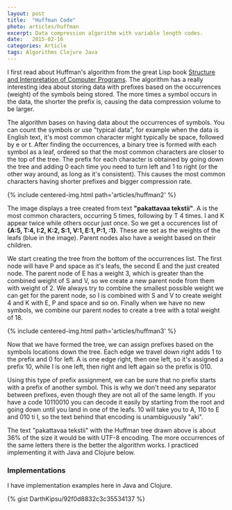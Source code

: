 ```yaml
---
layout: post
title:  "Huffman Code"
photo: articles/huffman
excerpt: Data compression algorithm with variable length codes.
date:   2015-02-16
categories: Article
tags: Algorithms Clojure Java
---
```


I first read about Huffman's algorithm from the great Lisp book [Structure and Interpretation of Computer Programs](//mitpress.mit.edu/books/structure-and-interpretation-computer-programs). The algorithm has a really interesting idea about storing data with prefixes based on the occurrences (weight) of the symbols being stored. The more times a symbol occurs in the data, the shorter the prefix is, causing the data compression volume to be larger.

The algorithm bases on having data about the occurrences of symbols. You can count the symbols or use "typical data", for example when the data is English text, it's most common character might typically be space, followed by e or t. After finding the occurrences, a binary tree is formed with each symbol as a leaf, ordered so that the most common characters are closer to the top of the tree. The prefix for each character is obtained by going down the tree and adding 0 each time you need to turn left and 1 to right (or the other way around, as long as it's consistent). This causes the most common characters having shorter prefixes and bigger compression rate.

{% include centered-img.html path='articles/huffman2' %}

The image displays a tree created from text **"pakattavaa tekstii"**. A is the most common characters, occurring 5 times, following by T 4 times. I and K appear twice while others occur just once. So we get a occurences list of **{A:5, T:4, I:2, K:2, S:1, V:1, E:1, P:1, :1}**. These are set as the weights of the leafs (blue in the image). Parent nodes also have a weight based on their children.

We start creating the tree from the bottom of the occurrences list. The first node will have P and space as it's leafs, the second E and the just created node. The parent node of E has a weight 3, which is greater than the combined weight of S and V, so we create a new parent node from them with weight of 2. We always try to combine the smallest possible weight we can get for the parent node, so I is combined with S and V to create weight 4 and K with E, P and space and so on. Finally when we have no new symbols, we combine our parent nodes to create a tree with a total weight of 18.

{% include centered-img.html path='articles/huffman3' %}

Now that we have formed the tree, we can assign prefixes based on the symbols locations down the tree. Each edge we travel down right adds 1 to the prefix and 0 for left. A is one edge right, then one left, so it's assigned a prefix 10, while I is one left, then right and left again so the prefix is 010.

Using this type of prefix assignment, we can be sure that no prefix starts with a prefix of another symbol. This is why we don't need any separator between prefixes, even though they are not all of the same length. If you have a code 10110010 you can decode it easily by starting from the root and going down until you land in one of the leafs. 10 will take you to A, 110 to E and 010 ti I, so the text behind that encoding is unambiguously "aki".

The text "pakattavaa tekstii" with the Huffman tree drawn above is about 36% of the size it would be with UTF-8 encoding. The more occurrences of the same letters there is the better the algorithm works. I practiced implementing it with Java and Clojure below.

### Implementations

I have implementation examples here in Java and Clojure.

{% gist DarthKipsu/92f0d8832c3c35534137 %}
